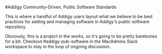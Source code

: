 #Addigy Community-Driven, Public Software Standards

This is where a handful of Addigy users layout what we believe to be best practices for adding and managing software in Addigy's public software repository.

Obviously, this is a project in the works, so it's going to be pretty barebones for a bit. Checkout #addigy-pub-software in the MacAdmins Slack workspace to stay in the loop of ongoing discussion.
